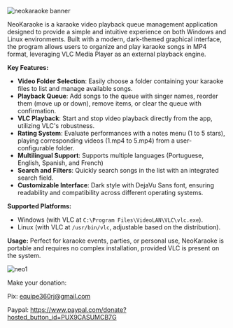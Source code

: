 ![neokaraoke banner](https://github.com/user-attachments/assets/8b95e9a5-b31e-461a-adb8-8fd8d21b67ab)

NeoKaraoke is a karaoke video playback queue management application designed to provide a simple and intuitive experience on both Windows and Linux environments. Built with a modern, dark-themed graphical interface, the program allows users to organize and play karaoke songs in MP4 format, leveraging VLC Media Player as an external playback engine.

**Key Features:**
- **Video Folder Selection**: Easily choose a folder containing your karaoke files to list and manage available songs.
- **Playback Queue**: Add songs to the queue with singer names, reorder them (move up or down), remove items, or clear the queue with confirmation.
- **VLC Playback**: Start and stop video playback directly from the app, utilizing VLC's robustness.
- **Rating System**: Evaluate performances with a notes menu (1 to 5 stars), playing corresponding videos (1.mp4 to 5.mp4) from a user-configurable folder.
- **Multilingual Support**: Supports multiple languages (Portuguese, English, Spanish, and French)
- **Search and Filters**: Quickly search songs in the list with an integrated search field.
- **Customizable Interface**: Dark style with DejaVu Sans font, ensuring readability and compatibility across different operating systems.

**Supported Platforms:**
- Windows (with VLC at `C:\Program Files\VideoLAN\VLC\vlc.exe`).
- Linux (with VLC at `/usr/bin/vlc`, adjustable based on the distribution).

**Usage:**
Perfect for karaoke events, parties, or personal use, NeoKaraoke is portable and requires no complex installation, provided VLC is present on the system.

![neo1](https://github.com/user-attachments/assets/2ad9b980-fce1-461f-883e-1dab820c838d)

Make your donation:

Pix: equipe360rj@gmail.com

Paypal: https://www.paypal.com/donate?hosted_button_id=PUX9CASUMCB7G
